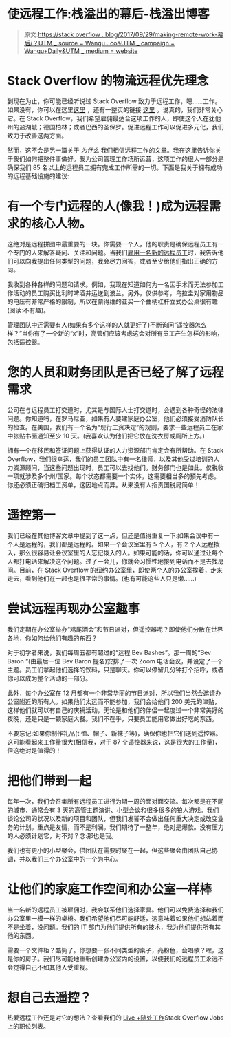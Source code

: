 # 使远程工作:栈溢出的幕后-栈溢出博客

> 原文:[https://stack overflow . blog/2017/09/29/making-remote-work-幕后/？UTM _ source = Wanqu . co&UTM _ campaign = Wanqu+Daily&UTM _ medium = website](https://stackoverflow.blog/2017/09/29/making-remote-work-behind-scenes/?utm_source=wanqu.co&utm_campaign=Wanqu+Daily&utm_medium=website)

# Stack Overflow 的物流远程优先理念

到现在为止，你可能已经听说过 Stack Overflow 致力于远程工作，嗯……工作。如果没有，你可以在这里[](https://stackoverflow.blog/2013/02/01/why-we-still-believe-in-working-remotely/)[这里](https://stackoverflow.blog/2017/04/14/cant-afford-private-offices/) ，还有一整页的链接 [这里](https://stackoverflow.blog/tags/remote-work/) 。说真的，我们非常关心它。在 Stack Overflow，我们希望雇佣最适合这项工作的人，即使这个人在犹他州的盐湖城；德国柏林；或者巴西的圣保罗。促进远程工作可以促进多元化，我们致力于改善这两方面。

然而，这不会是另一篇关于 *为什么* 我们相信远程工作的文章。我在这里告诉你关于我们如何把整件事做好。我为公司管理工作场所运营，这项工作的很大一部分是确保我们 85 名以上的远程员工拥有完成工作所需的一切。下面是我关于拥有成功的远程基础设施的建议:

# 有一个专门远程的人(像我！)成为远程需求的核心人物。

这绝对是远程拼图中最重要的一块。你需要一个人，他的职责是确保远程员工有一个专门的人来解答疑问、关注和问题。当我们[雇用一名新的远程员工](https://stackoverflow.com/jobs/remote-developer-jobs?utm_source=so-owned&utm_medium=blog&utm_campaign=dev-c4al&utm_content=c4al-link)时，我告诉他们可以向我提出任何类型的问题，我会尽力回答，或者至少给他们指出正确的方向。

我收到各种各样的问题和请求。例如，我现在知道如何为一名因手术而无法参加工作活动的员工购买比利时啤酒并运送到波兰。另外，仅供参考，乌拉圭对家用物品的电压有非常严格的限制，所以在蒙得维的亚买一个曲柄杠杆立式办公桌很有趣(阅读:不有趣)。

管理团队中还需要有人(如果有多个这样的人就更好了)不断询问“遥控器怎么样？”当你有了一个新的“x”时，高管们应该考虑这会对所有员工产生怎样的影响，包括遥控器。

# 您的人员和财务团队是否已经了解了远程需求

公司在与远程员工打交道时，尤其是与国际人士打交道时，会遇到各种奇怪的法律问题。你知道吗，在罗马尼亚，如果有人要建家庭办公室，他们必须接受消防队长的检查。在美国，我们有一个名为“现行工资决定”的规则，要求一些远程员工在家中张贴书面通知至少 10 天。(我喜欢认为他们把它放在洗衣房或厕所上方。)

拥有一个在移民和签证问题上获得认证的人力资源部门肯定会有所帮助。在 Stack Overflow，我们很幸运，我们的员工团队中有一名律师，以及其他受过培训的人力资源顾问，当这些问题出现时，员工可以去找他们。财务部门也是如此。仅税收一项就涉及多个州/国家。每个状态都需要一个实体，这需要相当多的预先考虑。你还必须正确归档工资单，这因地点而异。从来没有人指责国税局简单！

# 遥控第一

我们已经在其他博客文章中提到了这一点，但还是值得重复一下:如果会议中有一个人是远程的，我们都是远程的。如果一个会议室里有 5 个人，有 2 个人远程拨入，那么很容易让会议室里的人忘记拨入的人。如果可能的话，你可以通过让每个人都打电话来解决这个问题。过了一会儿，你就会习惯性地接到电话而不是去找房间。目前，在 Stack Overflow 的纽约办公室里，即使两个人的办公室挨着，走来走去，看到他们在一起也是很平常的事情。(也有可能这些人只是懒……)

# 尝试远程再现办公室趣事

我们定期在办公室举办“鸡尾酒会”和节日派对，但遥控器呢？即使他们分散在世界各地，你如何给他们有趣的东西？

对于初学者来说，我们每周五都有超过[](https://www.zoom.us/?zcid=1173&gclid=CKXQhYvundYCFYtLDQodtcICtQ)的“远程 Bev Bashes”。那一周的“Bev Baron ”(由最后一位 Bev Baron 提名)安排了一次 Zoom 电话会议，并设定了一个主题。员工们拿起他们选择的饮料，只是聊天。你可以停留几分钟打个招呼，或者你可以成为整个活动的一部分。

此外，每个办公室在 12 月都有一个非常华丽的节日派对，所以我们当然会邀请办公室附近的所有人。如果他们太远而不能参加，我们会给他们 200 美元的津贴，这样他们就可以有自己的庆祝活动，无论是和他们的伴侣一起度过一个非常美好的夜晚，还是只是一顿家庭大餐。我们不在乎，只要员工能用它做出好吃的东西。

不要忘记:如果你制作礼品(t 恤、帽子、新袜子等)，确保你也把它们送到遥控器。这可能看起来工作量很大(相信我，对于 87 个遥控器来说，这是很大的工作量)，但这绝对是值得的！

# 把他们带到一起

每年一次，我们会召集所有远程员工进行为期一周的面对面交流。每次都是在不同的城市，通常会有 3 天的高管主题演讲、小型会谈和很多很多的狼人游戏。我们谈论公司的状况以及新的项目和团队，但我们发誓不会做出任何重大决定或改变业务的计划。重点是友情，而不是利润。我们期待了一整年，绝对是爆款。没有压力的人必须计划它，对不对？念:那也是我。

我们也有更小的小型聚会，供团队在需要时聚在一起，但这些聚会由团队自己协调，并以我们三个办公室中的一个为中心。

# 让他们的家庭工作空间和办公室一样棒

当一名新的远程员工被雇佣时，我会联系他们选择家具。他们可以免费选择和我们办公室里一模一样的桌椅。我们希望他们尽可能舒适，这意味着如果他们想站着而不是坐着，没问题。我们的 IT 部门为他们提供所有的技术，我为他们提供所有其他的东西。

需要一个文件柜？酷毙了。你想要一张不同类型的桌子，亮粉色，会唱歌？嘿，这是你的房子。我们尽可能地重新创建办公室内的设置，以便我们的远程员工永远不会觉得自己不如其他人受重视。

# 想自己去遥控？

热爱远程工作还是对它的想法？查看我们的 [Live +随处工作](https://stackoverflow.com/jobs/live-work-anywhere?utm_source=so-owned&utm_medium=blog&utm_campaign=dev-c4al&utm_content=c4al-link)Stack Overflow Jobs 上的职位列表。